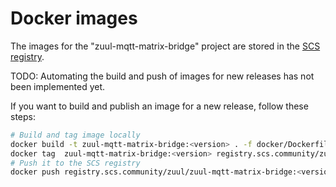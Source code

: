 # Docker images

The images for the "zuul-mqtt-matrix-bridge" project are stored in the [SCS registry](https://registry.scs.community/zuul). 

TODO: Automating the build and push of images for new releases has not been implemented yet.

If you want to build and publish an image for a new release, follow these steps:

```bash
# Build and tag image locally
docker build -t zuul-mqtt-matrix-bridge:<version> . -f docker/Dockerfile
docker tag  zuul-mqtt-matrix-bridge:<version> registry.scs.community/zuul/zuul-mqtt-matrix-bridge:<version>
# Push it to the SCS registry
docker push registry.scs.community/zuul/zuul-mqtt-matrix-bridge:<version>
```
